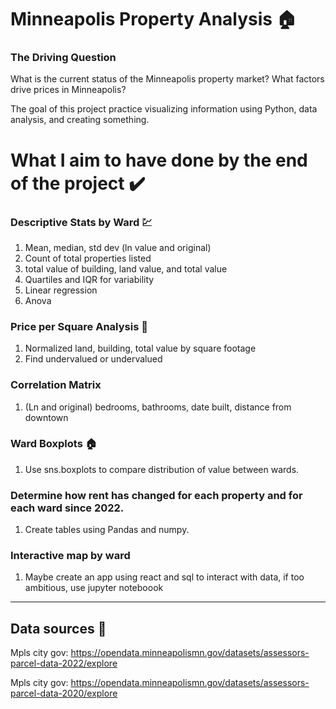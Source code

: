 # Minneapolis Property Analysis :house:

### The Driving Question
What is the current status of the Minneapolis property market? What factors drive prices in Minneapolis? 


The goal of this project practice visualizing information using Python, data analysis, and creating something.

# What I aim to have done by the end of the project :heavy_check_mark:

### Descriptive Stats by Ward :chart:
1. Mean, median, std dev (ln value and original)
2. Count of total properties listed
3. total value of building, land value, and total value
4. Quartiles and IQR for variability
5. Linear regression
6. Anova

### Price per Square Analysis :office:
1. Normalized land, building, total value by square footage
2. Find undervalued or undervalued

### Correlation Matrix
1. (Ln and original) bedrooms, bathrooms, date built, distance from downtown

### Ward Boxplots :house:
1. Use sns.boxplots to compare distribution of value between wards.

### Determine how rent has changed for each property and for each ward since 2022.
1. Create tables using Pandas and numpy.

### Interactive map by ward
1. Maybe create an app using react and sql to interact with data, if too ambitious, use jupyter noteboook


___________________________________________________________________________________________________________________________________________________________________________________________________________
## Data sources :date:
Mpls city gov: https://opendata.minneapolismn.gov/datasets/assessors-parcel-data-2022/explore 

Mpls city gov: https://opendata.minneapolismn.gov/datasets/assessors-parcel-data-2020/explore 

